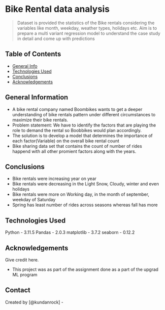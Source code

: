 # Bike Rental data analysis
> Dataset is provided the statistics of the Bike rentals considering the variables like month, weekday, weather types, holidays etc. Aim is to prepare a multi variant regression model to understand the case study in detail and come up with predictions


## Table of Contents
* [General Info](#general-information)
* [Technologies Used](#technologies-used)
* [Conclusions](#conclusions)
* [Acknowledgements](#acknowledgements)

<!-- You can include any other section that is pertinent to your problem -->

## General Information
- A bike rental company named Boombikes wants to get a deeper understanding of bike rentals  pattern under different circumstances to maximize their bike rentals.
- Problem statement: We have to identify the factors that are playing the role to demand the rental so Boobbikes would plan accordingly.
- The solution is to develop a model that determines the importance of each factor(Variable) on the overall bike rental count
- Bike sharing data set that contains the count of number of rides happend with all other promient factors along with the years.

<!-- You don't have to answer all the questions - just the ones relevant to your project. -->

## Conclusions
- Bike rentals were increasing year on year
- Bike rentals were decreasing in the Light Snow, Cloudy, winter  and even holidays
- Bike rentals were more on Working day, in the month of september, weekday of Saturday
- Spring has least number of rides across seasons whereas fall has more

<!-- You don't have to answer all the questions - just the ones relevant to your project. -->


## Technologies Used
Python - 3.11.5
Pandas - 2.0.3
matplotlib - 3.7.2
seaborn - 0.12.2

<!-- As the libraries versions keep on changing, it is recommended to mention the version of library used in this project -->

## Acknowledgements
Give credit here.
- This project was as part of the assignment done as a part of the upgrad ML program

## Contact
Created by [@kundanrock] -
